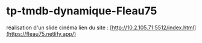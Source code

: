 ﻿# tp-tmdb-dynamique-Fleau75

réalisation d'un slide cinéma
lien du site : [http://10.2.105.71:5512/index.html](https://fleau75.netlify.app/)
